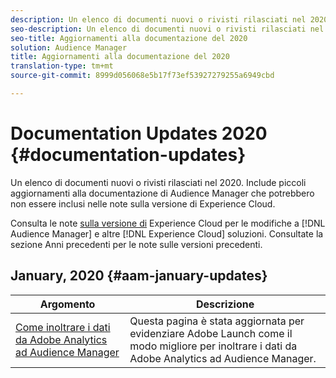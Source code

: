 ```yaml
---
description: Un elenco di documenti nuovi o rivisti rilasciati nel 2020 e negli anni precedenti. Include piccoli aggiornamenti alla documentazione di Audience Manager che potrebbero non essere inclusi nelle note sulla versione di Experience Cloud.
seo-description: Un elenco di documenti nuovi o rivisti rilasciati nel 2020 e negli anni precedenti. Include piccoli aggiornamenti alla documentazione di Audience Manager che potrebbero non essere inclusi nelle note sulla versione di Experience Cloud.
seo-title: Aggiornamenti alla documentazione del 2020
solution: Audience Manager
title: Aggiornamenti alla documentazione del 2020
translation-type: tm+mt
source-git-commit: 8999d056068e5b17f73ef53927279255a6949cbd

---
```



# Documentation Updates 2020 {#documentation-updates}

Un elenco di documenti nuovi o rivisti rilasciati nel 2020. Include piccoli aggiornamenti alla documentazione di Audience Manager che potrebbero non essere inclusi nelle note sulla versione di Experience Cloud.

Consulta le note [sulla versione di](https://marketing.adobe.com/resources/help/en_US/whatsnew/) Experience Cloud per le modifiche a [!DNL Audience Manager] e altre [!DNL Experience Cloud] soluzioni. Consultate la sezione Anni [](../docs-updates/docs-2018.md) precedenti per le note sulle versioni precedenti.

## January, 2020 {#aam-january-updates}

| Argomento | Descrizione |
|--- |----|
| [Come inoltrare i dati da Adobe Analytics ad Audience Manager](/help/using/integration/integration-other-solutions/audience-management-module.md) | Questa pagina è stata aggiornata per evidenziare Adobe Launch come il modo migliore per inoltrare i dati da Adobe Analytics ad Audience Manager. |